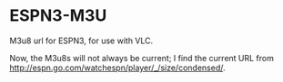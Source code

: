 # ESPN3-M3U
M3u8 url for ESPN3, for use with VLC.

Now, the M3u8s will not always be current; I find the current URL from http://espn.go.com/watchespn/player/_/size/condensed/.
